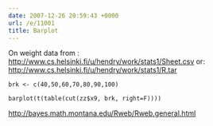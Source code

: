 ```yaml
---
date: 2007-12-26 20:59:43 +0000
url: /e/11001
title: Barplot
---
```


On weight data from :
http://www.cs.helsinki.fi/u/hendry/work/stats1/Sheet.csv
or:
http://www.cs.helsinki.fi/u/hendry/work/stats1/R.tar

	brk <- c(40,50,60,70,80,90,100)

	barplot(t(table(cut(zz$x9, brk, right=F))))
http://bayes.math.montana.edu/Rweb/Rweb.general.html
